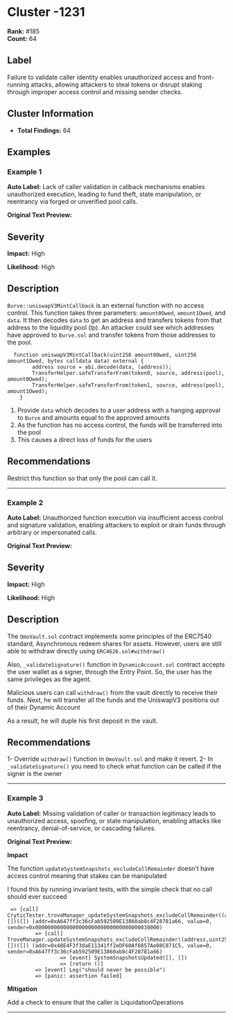 # Cluster -1231

**Rank:** #185  
**Count:** 64  

## Label
Failure to validate caller identity enables unauthorized access and front-running attacks, allowing attackers to steal tokens or disrupt staking through improper access control and missing sender checks.

## Cluster Information
- **Total Findings:** 64

## Examples

### Example 1

**Auto Label:** Lack of caller validation in callback mechanisms enables unauthorized execution, leading to fund theft, state manipulation, or reentrancy via forged or unverified pool calls.  

**Original Text Preview:**

## Severity

**Impact:** High

**Likelihood:** High

## Description

`Burve::uniswapV3MintCallback` is an external function with no access control. This function takes three parameters: `amount0Owed`, `amount1Owed`, and `data`. It then decodes `data` to get an address and transfers tokens from that address to the liquidity pool (lp). An attacker could see which addresses have approved to `Burve.sol` and transfer tokens from those addresses to the pool.

```solidity
  function uniswapV3MintCallback(uint256 amount0Owed, uint256 amount1Owed, bytes calldata data) external {
        address source = abi.decode(data, (address));
        TransferHelper.safeTransferFrom(token0, source, address(pool), amount0Owed);
        TransferHelper.safeTransferFrom(token1, source, address(pool), amount1Owed);
    }
```

1. Provide `data` which decodes to a user address with a hanging approval to `Burve` and amounts equal to the approved amounts
2. As the function has no access control, the funds will be transferred into the pool
3. This causes a direct loss of funds for the users

## Recommendations

Restrict this function so that only the pool can call it.

---
### Example 2

**Auto Label:** Unauthorized function execution via insufficient access control and signature validation, enabling attackers to exploit or drain funds through arbitrary or impersonated calls.  

**Original Text Preview:**

## Severity

**Impact:** High

**Likelihood:** High

## Description

The `OmoVault.sol` contract implements some principles of the ERC7540 standard, Asynchronous redeem shares for assets.
However, users are still able to withdraw directly using `ERC4626.sol#withdraw()`

Also, `_validateSignature()` function in `DynamicAccount.sol` contract accepts the user wallet as a signer, through the Entry Point.
So, the user has the same privileges as the agent.

Malicious users can call `withdraw()` from the vault directly to receive their funds.
Next, he will transfer all the funds and the UniswapV3 positions out of their Dynamic Account

As a result, he will duple his first deposit in the vault.

## Recommendations

1- Override `withdraw()` function in `OmoVault.sol` and make it revert.
2- In `_validateSignature()` you need to check what function can be called if the signer is the owner

---
### Example 3

**Auto Label:** Missing validation of caller or transaction legitimacy leads to unauthorized access, spoofing, or state manipulation, enabling attacks like reentrancy, denial-of-service, or cascading failures.  

**Original Text Preview:**

**Impact**

The function `updateSystemSnapshots_excludeCollRemainder` doesn't have access control meaning that stakes can be manipulated

I found this by running invariant tests, with the simple check that no call should ever succeed


```solidity
 => [call] CryticTester.troveManager_updateSystemSnapshots_excludeCollRemainder((address,uint256)[])([]) (addr=0xA647ff3c36cFab592509E13860ab8c4F28781a66, value=0, sender=0x0000000000000000000000000000000000030000)
         => [call] TroveManager.updateSystemSnapshots_excludeCollRemainder((address,uint256)[])([]) (addr=0x48E4F3f3daE11341ff2eDF60Af6857Ae08C871C5, value=0, sender=0xA647ff3c36cFab592509E13860ab8c4F28781a66)
                 => [event] SystemSnapshotsUpdated([], [])
                 => [return ()]
         => [event] Log("should never be possible")
         => [panic: assertion failed]
```

**Mitigation**

Add a check to ensure that the caller is LiquidationOperations

---

